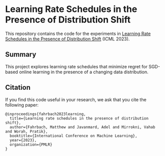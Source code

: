 # Learning Rate Schedules in the Presence of Distribution Shift

This repository contains the code for the experiments in
[Learning Rate Schedules in the Presence of Distribution Shift](https://arxiv.org/abs/2303.15634) (ICML 2023).

## Summary

This project explores learning rate schedules that minimize regret for SGD-based online learning in the presence of a changing data distribution.

## Citation

If you find this code useful in your research, we ask that you cite the following paper:

```
@inproceedings{fahrbach2023learning,
  title={Learning rate schedules in the presence of distribution shift},
  author={Fahrbach, Matthew and Javanmard, Adel and Mirrokni, Vahab and Worah, Pratik},
  booktitle={International Conference on Machine Learning},
  year={2023},
  organization={PMLR}
}
```

